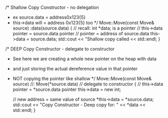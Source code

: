 /* Shallow Copy Constructor - no delegation
 * ex source.data = address0x123{5}
 * this->data will = address 0x123{5} too
 */
Move::Move(const Move& source)
 :data(source.data) 
 {
	// recall: int *data; is a pointer 
	// this->data pointer = source.data pointer
	// pointer = address of source.data
	this->data = source.data;
  std::cout << "Shallow copy called << std::endl;
}


/* DEEP Copy Constructor - delegate to constructor
 * See here we are creating a whole new pointer on the heap with data
 * and just storing the actual dereference value in that pointer
 * NOT copying the pointer like shallow
 */
Move::Move(const Move& source)
	//: Move(*source.data) // delegate to constructor
{
 // this->data pointer =  *source.data pointer
	this->data = new int;

	// new address = same value of source
	*this->data = *source.data;
	std::cout << "Copy Constructor - Deep copy for: " << *data << std::endl;
}

